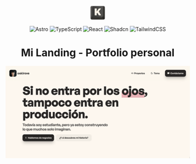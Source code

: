 <p align="center">
  <img src="images/logo.png" alt="Logo" width="40">
</p>

<div align="center">

![Astro](https://img.shields.io/badge/astro-%232C2052.svg?style=for-the-badge&logo=astro&logoColor=white)
![TypeScript](https://img.shields.io/badge/typescript-%23007ACC.svg?style=for-the-badge&logo=typescript&logoColor=white)
![React](https://img.shields.io/badge/react-%2320232a.svg?style=for-the-badge&logo=react&logoColor=%2361DAFB)
![Shadcn](https://img.shields.io/badge/shadcn%2Fui-000000?style=for-the-badge&logo=shadcnui&logoColor=white)
![TailwindCSS](https://img.shields.io/badge/tailwindcss-%2338B2AC.svg?style=for-the-badge&logo=tailwind-css&logoColor=white)

</div>

<h1 align="center">Mi Landing - Portfolio personal</h1>

<div align="center">
    <img src="images/readme.png">
</div>